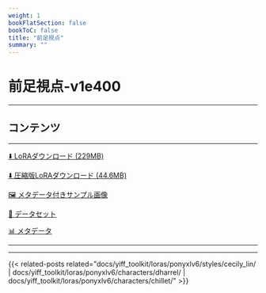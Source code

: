 ```yaml
---
weight: 1
bookFlatSection: false
bookToC: false
title: "前足視点"
summary: ""
---
```


<!--markdownlint-disable MD025 MD033 -->

# 前足視点-v1e400

---

## コンテンツ

---

[⬇️ LoRAダウンロード (229MB)](https://huggingface.co/k4d3/yiff_toolkit/resolve/main/ponyxl_loras/forefront-foot_perspective-v1e400.safetensors)

[⬇️ 圧縮版LoRAダウンロード (44.6MB)](https://huggingface.co/k4d3/yiff_toolkit/resolve/main/ponyxl_loras_shrunk_2/forefront-foot_perspective-v1e400_frockpt1_th-3.55.safetensors?download=true)

[🖼️ メタデータ付きサンプル画像](https://huggingface.co/k4d3/yiff_toolkit/tree/main/static/{})

[📐 データセット](https://huggingface.co/datasets/k4d3/furry/tree/main/forefront-foot_perspective)

[📊 メタデータ](https://huggingface.co/k4d3/yiff_toolkit/raw/main/ponyxl_loras/forefront-foot_perspective-v1e400.json)

---

---

{{< related-posts related="docs/yiff_toolkit/loras/ponyxlv6/styles/cecily_lin/ | docs/yiff_toolkit/loras/ponyxlv6/characters/dharrel/ | docs/yiff_toolkit/loras/ponyxlv6/characters/chillet/" >}}
